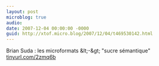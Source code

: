 ```yaml
---
layout: post
microblog: true
audio: 
date: 2007-12-04 00:00:00 -0000
guid: http://xtof.micro.blog/2007/12/04/t469530142.html
---
```

Brian Suda : les microformats &amp;lt;-&amp;gt; "sucre sémantique" [tinyurl.com/2zmq6b](http://tinyurl.com/2zmq6b)

